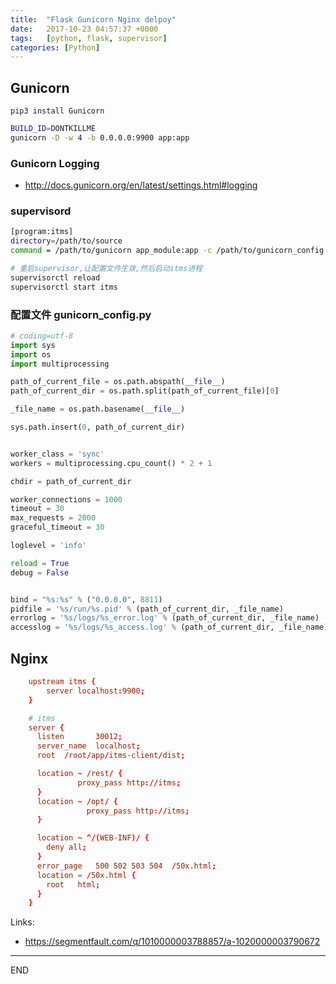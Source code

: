 ```yaml
---
title:  "Flask Gunicorn Nginx delpoy"
date:   2017-10-23 04:57:37 +0000
tags:   [python, flask, supervisor]
categories: [Python]
---
```


## Gunicorn

```
pip3 install Gunicorn
```

```sh
BUILD_ID=DONTKILLME
gunicorn -D -w 4 -b 0.0.0.0:9900 app:app
```

### Gunicorn Logging

- http://docs.gunicorn.org/en/latest/settings.html#logging

### supervisord

```sh
[program:itms]
directory=/path/to/source
command = /path/to/gunicorn app_module:app -c /path/to/gunicorn_config.py
```

```sh
# 重启supervisor,让配置文件生效,然后启动itms进程
supervisorctl reload
supervisorctl start itms
```


### 配置文件 gunicorn_config.py

```python
# coding=utf-8
import sys
import os
import multiprocessing

path_of_current_file = os.path.abspath(__file__)
path_of_current_dir = os.path.split(path_of_current_file)[0]

_file_name = os.path.basename(__file__)

sys.path.insert(0, path_of_current_dir)


worker_class = 'sync'
workers = multiprocessing.cpu_count() * 2 + 1

chdir = path_of_current_dir

worker_connections = 1000
timeout = 30
max_requests = 2000
graceful_timeout = 30

loglevel = 'info'

reload = True
debug = False


bind = "%s:%s" % ("0.0.0.0", 8811)
pidfile = '%s/run/%s.pid' % (path_of_current_dir, _file_name)
errorlog = '%s/logs/%s_error.log' % (path_of_current_dir, _file_name)
accesslog = '%s/logs/%s_access.log' % (path_of_current_dir, _file_name)

```

## Nginx

```conf
    upstream itms {
        server localhost:9900;
    }

    # itms
    server {
      listen       30012;
      server_name  localhost;
      root  /root/app/itms-client/dist;

      location ~ /rest/ {
               proxy_pass http://itms;
      }
      location ~ /opt/ {
                 proxy_pass http://itms;
      }

      location ~ ^/(WEB-INF)/ {
        deny all;
      }
      error_page   500 502 503 504  /50x.html;
      location = /50x.html {
        root   html;
      }
    }
```

Links:

- https://segmentfault.com/q/1010000003788857/a-1020000003790672

---
END

